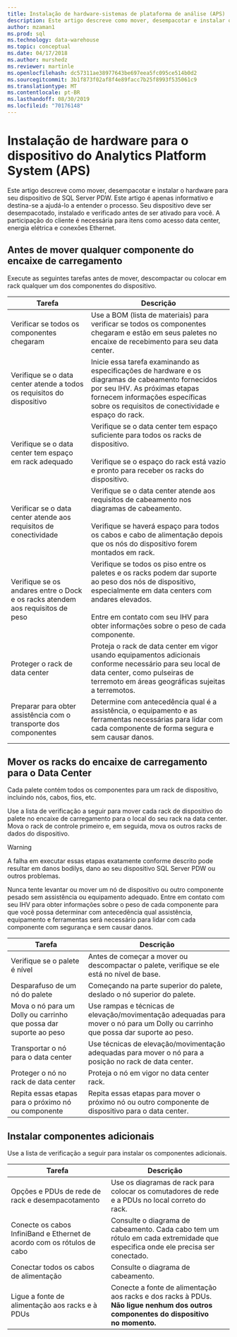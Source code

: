 ```yaml
---
title: Instalação de hardware-sistemas de plataforma de análise (APS) | Microsoft Docs
description: Este artigo descreve como mover, desempacotar e instalar o hardware para seu dispositivo de SQL Server PDW. Este artigo é apenas informativo e destina-se a ajudá-lo a entender o processo. Seu dispositivo deve ser desempacotado, instalado e verificado antes de ser ativado para você. A participação do cliente é necessária para itens como acesso data center, energia elétrica e conexões Ethernet.
author: mzaman1
ms.prod: sql
ms.technology: data-warehouse
ms.topic: conceptual
ms.date: 04/17/2018
ms.author: murshedz
ms.reviewer: martinle
ms.openlocfilehash: dc57311ae38977643be697eea5fc095ce514b0d2
ms.sourcegitcommit: 3b1f873f02af8f4e89facc7b25f8993f535061c9
ms.translationtype: MT
ms.contentlocale: pt-BR
ms.lasthandoff: 08/30/2019
ms.locfileid: "70176148"
---
```

# <a name="hardware-installation-for-analytics-platform-system-aps-appliance"></a>Instalação de hardware para o dispositivo do Analytics Platform System (APS)
Este artigo descreve como mover, desempacotar e instalar o hardware para seu dispositivo de SQL Server PDW. Este artigo é apenas informativo e destina-se a ajudá-lo a entender o processo. Seu dispositivo deve ser desempacotado, instalado e verificado antes de ser ativado para você. A participação do cliente é necessária para itens como acesso data center, energia elétrica e conexões Ethernet.  
  
## <a name="BeforeMoving"></a>Antes de mover qualquer componente do encaixe de carregamento  
Execute as seguintes tarefas antes de mover, descompactar ou colocar em rack qualquer um dos componentes do dispositivo.  
  
|Tarefa|Descrição|  
|--------|---------------|  
|Verificar se todos os componentes chegaram|Use a BOM (lista de materiais) para verificar se todos os componentes chegaram e estão em seus paletes no encaixe de recebimento para seu data center.|  
|Verifique se o data center atende a todos os requisitos do dispositivo|Inicie essa tarefa examinando as especificações de hardware e os diagramas de cabeamento fornecidos por seu IHV. As próximas etapas fornecem informações específicas sobre os requisitos de conectividade e espaço do rack.|  
|Verifique se o data center tem espaço em rack adequado|Verifique se o data center tem espaço suficiente para todos os racks de dispositivo.<br /><br />Verifique se o espaço do rack está vazio e pronto para receber os racks do dispositivo.|  
|Verificar se o data center atende aos requisitos de conectividade|Verifique se o data center atende aos requisitos de cabeamento nos diagramas de cabeamento.<br /><br />Verifique se haverá espaço para todos os cabos e cabo de alimentação depois que os nós do dispositivo forem montados em rack.|  
|Verifique se os andares entre o Dock e os racks atendem aos requisitos de peso|Verifique se todos os piso entre os paletes e os racks podem dar suporte ao peso dos nós de dispositivo, especialmente em data centers com andares elevados.<br /><br />Entre em contato com seu IHV para obter informações sobre o peso de cada componente.|  
|Proteger o rack de data center|Proteja o rack de data center em vigor usando equipamentos adicionais conforme necessário para seu local de data center, como pulseiras de terremoto em áreas geográficas sujeitas a terremotos.|  
|Preparar para obter assistência com o transporte dos componentes|Determine com antecedência qual é a assistência, o equipamento e as ferramentas necessárias para lidar com cada componente de forma segura e sem causar danos.|  
  
## <a name="Moving"></a>Mover os racks do encaixe de carregamento para o Data Center  
Cada palete contém todos os componentes para um rack de dispositivo, incluindo nós, cabos, fios, etc.  
  
Use a lista de verificação a seguir para mover cada rack de dispositivo do palete no encaixe de carregamento para o local do seu rack na data center. Mova o rack de controle primeiro e, em seguida, mova os outros racks de dados do dispositivo.  
  
> [!WARNING]  
> A falha em executar essas etapas exatamente conforme descrito pode resultar em danos bodilys, dano ao seu dispositivo SQL Server PDW ou outros problemas.  
>   
> Nunca tente levantar ou mover um nó de dispositivo ou outro componente pesado sem assistência ou equipamento adequado. Entre em contato com seu IHV para obter informações sobre o peso de cada componente para que você possa determinar com antecedência qual assistência, equipamento e ferramentas será necessário para lidar com cada componente com segurança e sem causar danos.  
  
|Tarefa|Descrição|  
|--------|---------------|  
|Verifique se o palete é nível|Antes de começar a mover ou descompactar o palete, verifique se ele está no nível de base.|  
|Desparafuso de um nó do palete|Começando na parte superior do palete, deslado o nó superior do palete.|  
|Mova o nó para um Dolly ou carrinho que possa dar suporte ao peso|Use rampas e técnicas de elevação/movimentação adequadas para mover o nó para um Dolly ou carrinho que possa dar suporte ao peso.|  
|Transportar o nó para o data center|Use técnicas de elevação/movimentação adequadas para mover o nó para a posição no rack de data center.|  
|Proteger o nó no rack de data center|Proteja o nó em vigor no data center rack.|  
|Repita essas etapas para o próximo nó ou componente|Repita essas etapas para mover o próximo nó ou outro componente de dispositivo para o data center.|  
  
## <a name="AfterMoving"></a>Instalar componentes adicionais  
Use a lista de verificação a seguir para instalar os componentes adicionais.  
  
|Tarefa|Descrição||  
|--------|---------------|-|  
|Opções e PDUs de rede de rack e desempacotamento|Use os diagramas de rack para colocar os comutadores de rede e a PDUs no local correto do rack.||  
|Conecte os cabos InfiniBand e Ethernet de acordo com os rótulos de cabo|Consulte o diagrama de cabeamento. Cada cabo tem um rótulo em cada extremidade que especifica onde ele precisa ser conectado.||  
|Conectar todos os cabos de alimentação|Consulte o diagrama de cabeamento.||  
|Ligue a fonte de alimentação aos racks e à PDUs|Conecte a fonte de alimentação aos racks e dos racks à PDUs. **Não ligue nenhum dos outros componentes do dispositivo no momento.**||  
  
<!-- MISSING LINKS ## See Also  
[Common Metadata Query Examples &#40;SQL Server PDW&#41;](../sqlpdw/common-metadata-query-examples-sql-server-pdw.md)  -->  
  

